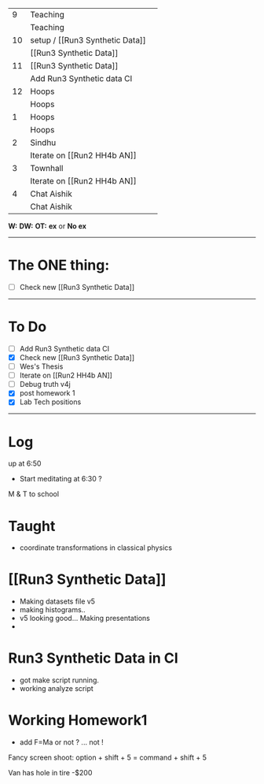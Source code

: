 
|     |                                 |     |
| --- | ------------------------------- | --- |
| 9   | Teaching                        |     |
|     | Teaching                        |     |
| 10  | setup / [[Run3 Synthetic Data]] |     |
|     | [[Run3 Synthetic Data]]         |     |
| 11  | [[Run3 Synthetic Data]]         |     |
|     | Add Run3 Synthetic data CI      |     |
| 12  | Hoops                           |     |
|     | Hoops                           |     |
| 1   | Hoops                           |     |
|     | Hoops                           |     |
| 2   | Sindhu                          |     |
|     | Iterate on  [[Run2 HH4b AN]]    |     |
| 3   | Townhall                        |     |
|     | Iterate on  [[Run2 HH4b AN]]    |     |
| 4   | Chat Aishik                     |     |
|     | Chat Aishik                     |     |

**W:**
**DW:**
**OT:**
**ex** or **No ex**

---
# The ONE thing: 
- [ ] Check new [[Run3 Synthetic Data]]

---
# To Do

- [ ] Add Run3 Synthetic data CI
- [x]  Check new [[Run3 Synthetic Data]]
- [ ]  Wes's Thesis
- [ ] Iterate on  [[Run2 HH4b AN]]
- [ ] Debug truth v4j
- [x] post homework 1
- [x] Lab Tech positions

---

# Log

up at 6:50
- Start meditating at 6:30 ?

M & T to school

# Taught
- coordinate transformations in classical physics

# [[Run3 Synthetic Data]]
- Making datasets file v5
- making histograms..
- v5 looking  good... Making presentations 
- 

# Run3 Synthetic Data in CI
- got make script running.
- working analyze script

# Working Homework1
- add F=Ma or not ? ... not !

Fancy screen shoot: option + shift + 5 = command + shift + 5

Van has hole in tire -$200


